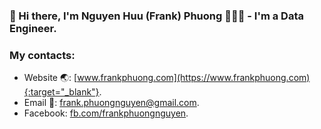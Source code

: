 ### 👋 Hi there, I'm Nguyen Huu (Frank) Phuong 🧑🏻‍💻 - I'm a Data Engineer.

### My contacts:
- Website 🌏: [www.frankphuong.com](https://www.frankphuong.com){:target="_blank"}.
- Email 📮: [frank.phuongnguyen@gmail.com](mailto:frank.phuongnguyen@gmail.com).
- Facebook: [fb.com/frankphuongnguyen](https://facebook.com/frankphuongnguyen).
